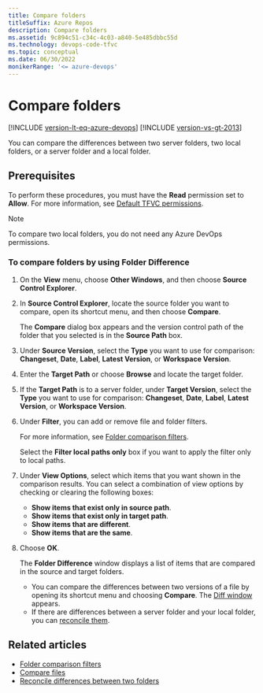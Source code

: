 ```yaml
---
title: Compare folders
titleSuffix: Azure Repos
description: Compare folders
ms.assetid: 9c894c51-c34c-4c03-a840-5e485dbbc55d
ms.technology: devops-code-tfvc
ms.topic: conceptual
ms.date: 06/30/2022
monikerRange: '<= azure-devops'
---
```



# Compare folders

[!INCLUDE [version-lt-eq-azure-devops](../../includes/version-lt-eq-azure-devops.md)]
[!INCLUDE [version-vs-gt-2013](../../includes/version-vs-gt-2013.md)]

You can compare the differences between two server folders, two local folders, or a server folder and a local folder.

## Prerequisites  

To perform these procedures, you must have the **Read** permission set to **Allow**. For more information, see [Default TFVC permissions](../../organizations/security/default-tfvc-permissions.md).

> [!NOTE]
> To compare two local folders, you do not need any Azure DevOps permissions.

### To compare folders by using Folder Difference

1.  On the **View** menu, choose **Other Windows**, and then choose **Source Control Explorer**.

2.  In **Source Control Explorer**, locate the source folder you want to compare, open its shortcut menu, and then choose **Compare**.

    The **Compare** dialog box appears and the version control path of the folder that you selected is in the **Source Path** box.

3.  Under **Source Version**, select the **Type** you want to use for comparison: **Changeset**, **Date**, **Label**, **Latest Version**, or **Workspace Version**.

4.  Enter the **Target Path** or choose **Browse** and locate the target folder.

5.  If the **Target Path** is to a server folder, under **Target Version**, select the **Type** you want to use for comparison: **Changeset**, **Date**, **Label**, **Latest Version**, or **Workspace Version**.

6.  Under **Filter**, you can add or remove file and folder filters.

    For more information, see [Folder comparison filters](folder-comparison-filters.md).

    Select the **Filter local paths only** box if you want to apply the filter only to local paths.

7.  Under **View Options**, select which items that you want shown in the comparison results. You can select a combination of view options by checking or clearing the following boxes:  
    -   **Show items that exist only in source path**.  
    -   **Show items that exist only in target path**.  
    -   **Show items that are different**.  
    -   **Show items that are the same**.

8.  Choose **OK**.

    The **Folder Difference** window displays a list of items that are compared in the source and target folders.

    -   You can compare the differences between two versions of a file by opening its shortcut menu and choosing **Compare**. The [Diff window](compare-files.md) appears.  
    -   If there are differences between a server folder and your local folder, you can [reconcile them](reconcile-differences-between-two-folders.md).

## Related articles

-  [Folder comparison filters](folder-comparison-filters.md)  
-  [Compare files](compare-files.md)  
-  [Reconcile differences between two folders](reconcile-differences-between-two-folders.md) 
